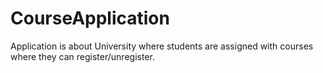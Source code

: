 # CourseApplication
Application is about University where students are assigned with courses where they can register/unregister. 
